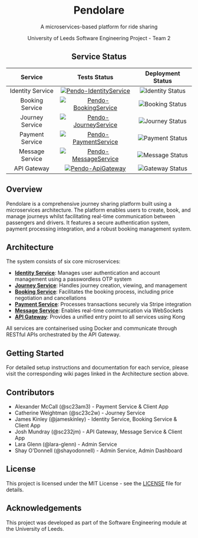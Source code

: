 <div align="center">
  <h1>Pendolare</h1>
  <p>A microservices-based platform for ride sharing</p>
  <p>University of Leeds Software Engineering Project - Team 2</p>
</div>

<div align="center">

## Service Status

| Service | Tests Status | Deployment Status |
|:-------:|:------------:|:-----------------:|
| Identity Service | [![Pendo-IdentityService](https://github.com/COMP2913-24-25/software-engineering-project-team-2/actions/workflows/Pendo.IdentityService.yml/badge.svg?branch=main&event=workflow_run)](https://github.com/COMP2913-24-25/software-engineering-project-team-2/actions/workflows/Pendo.IdentityService.yml) | ![Identity Status](https://pendo-status.clsolutions.dev/api/badge/2/status) |
| Booking Service | [![Pendo-BookingService](https://github.com/COMP2913-24-25/software-engineering-project-team-2/actions/workflows/Pendo.BookingService.yml/badge.svg?branch=main&event=workflow_run)](https://github.com/COMP2913-24-25/software-engineering-project-team-2/actions/workflows/Pendo.BookingService.yml) | ![Booking Status](https://pendo-status.clsolutions.dev/api/badge/6/status) |
| Journey Service | [![Pendo-JourneyService](https://github.com/COMP2913-24-25/software-engineering-project-team-2/actions/workflows/Pendo.JourneyService.yml/badge.svg?branch=main&event=workflow_run)](https://github.com/COMP2913-24-25/software-engineering-project-team-2/actions/workflows/Pendo.JourneyService.yml) | ![Journey Status](https://pendo-status.clsolutions.dev/api/badge/7/status) |
| Payment Service | [![Pendo-PaymentService](https://github.com/COMP2913-24-25/software-engineering-project-team-2/actions/workflows/Pendo.PaymentService.yml/badge.svg?branch=main&event=workflow_run)](https://github.com/COMP2913-24-25/software-engineering-project-team-2/actions/workflows/Pendo.PaymentService.yml) | ![Payment Status](https://pendo-status.clsolutions.dev/api/badge/3/status) |
| Message Service | [![Pendo-MessageService](https://github.com/COMP2913-24-25/software-engineering-project-team-2/actions/workflows/Pendo.MessageService.yml/badge.svg?branch=main&event=workflow_run)](https://github.com/COMP2913-24-25/software-engineering-project-team-2/actions/workflows/Pendo.MessageService.yml) | ![Message Status](https://pendo-status.clsolutions.dev/api/badge/4/status) |
| API Gateway | [![Pendo-ApiGateway](https://github.com/COMP2913-24-25/software-engineering-project-team-2/actions/workflows/Pendo.ApiGateway.yml/badge.svg?branch=main&event=workflow_run)](https://github.com/COMP2913-24-25/software-engineering-project-team-2/actions/workflows/Pendo.ApiGateway.yml) | ![Gateway Status](https://pendo-status.clsolutions.dev/api/badge/1/status) |

</div>

## Overview

Pendolare is a comprehensive journey sharing platform built using a microservices architecture. The platform enables users to create, book, and manage journeys whilst facilitating real-time communication between passengers and drivers. It features a secure authentication system, payment processing integration, and a robust booking management system.

## Architecture

The system consists of six core microservices:

- **[Identity Service](https://github.com/COMP2913-24-25/software-engineering-project-team-2/wiki/Pendo.IdentityService)**: Manages user authentication and account management using a passwordless OTP system
- **[Journey Service](https://github.com/COMP2913-24-25/software-engineering-project-team-2/wiki/Pendo.JourneyService)**: Handles journey creation, viewing, and management
- **[Booking Service](https://github.com/COMP2913-24-25/software-engineering-project-team-2/wiki/Pendo.BookingService)**: Facilitates the booking process, including price negotiation and cancellations
- **[Payment Service](https://github.com/COMP2913-24-25/software-engineering-project-team-2/wiki/Pendo.PaymentService)**: Processes transactions securely via Stripe integration
- **[Message Service](https://github.com/COMP2913-24-25/software-engineering-project-team-2/wiki/Pendo.MessageService)**: Enables real-time communication via WebSockets
- **[API Gateway](https://github.com/COMP2913-24-25/software-engineering-project-team-2/wiki/Pendo.ApiGateway)**: Provides a unified entry point to all services using Kong

All services are containerised using Docker and communicate through RESTful APIs orchestrated by the API Gateway.

## Getting Started

For detailed setup instructions and documentation for each service, please visit the corresponding wiki pages linked in the Architecture section above.

## Contributors

- Alexander McCall (@sc23am3) - Payment Service & Client App
- Catherine Weightman (@sc23c2w) - Journey Service  
- James Kinley (@jameskinley) - Identity Service, Booking Service & Client App
- Josh Mundray (@sc232jm) - API Gateway, Message Service & Client App
- Lara Glenn (@lara-glenn) - Admin Service
- Shay O'Donnell (@shayodonnell) - Admin Service, Admin Dashboard

## License

This project is licensed under the MIT License - see the [LICENSE](LICENSE) file for details.

## Acknowledgements

This project was developed as part of the Software Engineering module at the University of Leeds.
